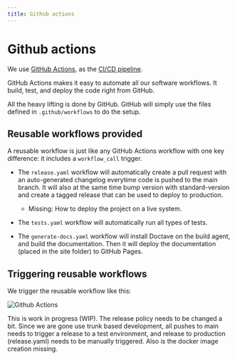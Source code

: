 ```yaml
---
title: Github actions
---
```


Github actions
=============

We use [GitHub Actions](https://docs.github.com/en/actions), as the [CI/CD pipeline](https://github.com/equinor/boilerplate-react-fastapi/actions).

GitHub Actions makes it easy to automate all our software workflows. It build, test, and deploy the code right from GitHub.

All the heavy lifting is done by GitHub. GitHub will simply use the files defined in `.github/workflows` to do the setup.

## Reusable workflows provided

A reusable workflow is just like any GitHub Actions workflow with one key difference: it includes a `workflow_call` trigger.

* The `release.yaml` workflow will automatically create a pull request with an auto-generated changelog everytime code is pushed to the main branch. It will also at the same time bump version with standard-version and create a tagged release that can be used to deploy to production.
  * Missing: How to deploy the project on a live system.
  
* The `tests.yaml` workflow will automatically run all types of tests.

* The `generate-docs.yaml` workflow will install Doctave on the build agent, and build the documentation. Then it will deploy the documentation (placed in the site folder) to GitHub Pages.

## Triggering reusable workflows

We trigger the reusable workflow like this:

![Github Actions](/diagrams/github-actions.svg)

This is work in progress (WIP). The release policy needs to be changed a bit. Since we are gone use trunk based development, all pushes to main needs to trigger a release to a test environment, and release to production (release.yaml) needs to be manually triggered. Also is the docker image creation missing. 

